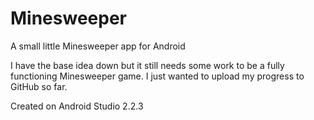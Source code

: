 # Minesweeper
A small little Minesweeper app for Android

I have the base idea down but it still needs some work to be a fully functioning Minesweeper game. I just wanted to upload my progress to GitHub so far.

Created on Android Studio 2.2.3
